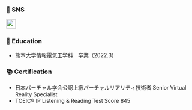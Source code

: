<!---
- 👋 Hi, I’m @Tom4c3
- 👀 I’m interested in Virtual Reality.
- 🌱 I’m currently learning Unity, C#, and Control Engineering.
- 💞️ I’m looking to collaborate on VR developments.
- 📫 How to reach me : Twitter @T_4c3
--->

<!---
Tom4c3/Tom4c3 is a ✨ special ✨ repository because its `README.md` (this file) appears on your GitHub profile.
You can click the Preview link to take a look at your changes.
--->


### 💙 SNS

<a href="http://twitter.com/xrdnk">
  <img height="25" src="https://img.shields.io/badge/Twitter--1DA1F2.svg?logo=twitter&style=for-the-badge&url=https%3A%2F%2Ftwitter.com%2Fxrdnk" />
</a>


### 🏫 Education

* 熊本大学情報電気工学科　卒業（2022.3）

### 📚 Certification

* 日本バーチャル学会公認上級バーチャルリアリティ技術者 Senior Virtual Reality Specialist
* TOEIC® IP Listening & Reading Test Score 845

<!---
### 🗣️ LT / Session Talk

#### 2022

* 
--->

